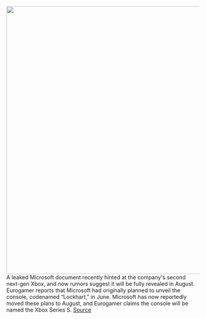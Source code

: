 <img src='https://cdn.vox-cdn.com/thumbor/yLcWCN9pKmRhsymoZyQ6-DS3aVc=/0x0:1980x1320/1200x800/filters:focal(832x502:1148x818)/cdn.vox-cdn.com/uploads/chorus_image/image/66996996/xboxseriessconcept.0.jpg' width='700px' /><br/>
A leaked Microsoft document recently hinted at the company's second next-gen Xbox, and now rumors suggest it will be fully revealed in August. Eurogamer reports that Microsoft had originally planned to unveil the console, codenamed “Lockhart,” in June. Microsoft has now reportedly moved these plans to August, and Eurogamer claims the console will be named the Xbox Series S.
<a href='https://www.theverge.com/2020/6/29/21307365/microsoft-xbox-series-s-lockhart-console-launch-august-rumors'> Source <a/>